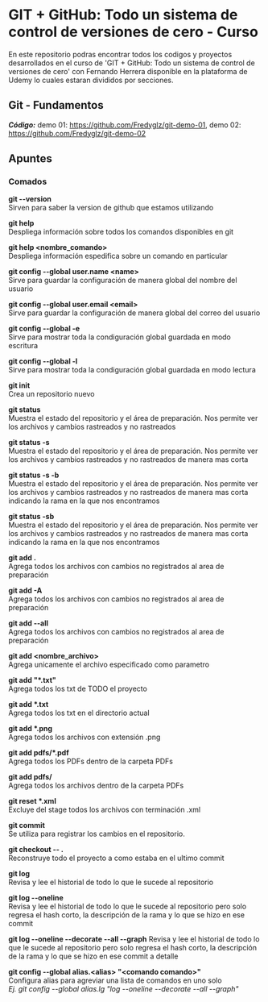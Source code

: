 # GIT + GitHub: Todo un sistema de control de versiones de cero - Curso

En este repositorio podras encontrar todos los codigos y proyectos desarrollados en el curso de 'GIT + GitHub: Todo un sistema de control de versiones de cero' con Fernando Herrera disponible en la plataforma de Udemy lo cuales estaran divididos por secciones.

## Git - Fundamentos
**_Código:_** demo 01: https://github.com/Fredyglz/git-demo-01, demo 02: https://github.com/Fredyglz/git-demo-02

## Apuntes

### Comados  

**git --version**  
Sirven para saber la version de github que estamos utilizando

**git help**  
Despliega información sobre todos los comandos disponibles en git

**git help <nombre_comando\>**  
Despliega información espedifica sobre un comando en particular

**git config --global user.name <name\>**  
Sirve para guardar la configuración de manera global del nombre del usuario

**git config --global user.email <email\>**  
Sirve para guardar la configuración de manera global del correo del usuario

**git config --global -e**  
Sirve para mostrar toda la condiguración global guardada en modo escritura

**git config --global -l**  
Sirve para mostrar toda la condiguración global guardada en modo lectura

**git init**   
Crea un repositorio nuevo

**git status**  
Muestra el estado del repositorio y el área de preparación. Nos permite ver los archivos y cambios rastreados y no rastreados

**git status -s**  
Muestra el estado del repositorio y el área de preparación. Nos permite ver los archivos y cambios rastreados y no rastreados de manera mas corta

**git status -s -b**  
Muestra el estado del repositorio y el área de preparación. Nos permite ver los archivos y cambios rastreados y no rastreados de manera mas corta indicando la rama en la que nos encontramos

**git status -sb**  
Muestra el estado del repositorio y el área de preparación. Nos permite ver los archivos y cambios rastreados y no rastreados de manera mas corta indicando la rama en la que nos encontramos

**git add .**  
Agrega todos los archivos con cambios no registrados al area de preparación

**git add -A**  
Agrega todos los archivos con cambios no registrados al area de preparación

**git add --all**  
Agrega todos los archivos con cambios no registrados al area de preparación

**git add <nombre_archivo\>**  
Agrega unicamente el archivo especificado como parametro

**git add "\*.txt"**  
Agrega todos los txt de TODO el proyecto

**git add \*.txt**  
Agrega todos los txt en el directorio actual

**git add \*.png**  
Agrega todos los archivos con extensión .png

**git add pdfs/\*.pdf**  
Agrega todos los PDFs dentro de la carpeta PDFs

**git add pdfs/**  
Agrega todos los archivos dentro de la carpeta PDFs

**git reset \*.xml**  
Excluye del stage todos los archivos con terminación .xml

**git commit**  
Se utiliza para registrar los cambios en el repositorio.

**git checkout -- .**  
Reconstruye todo el proyecto a como estaba en el ultimo commit

**git log**  
Revisa y lee el historial de todo lo que le sucede al repositorio

**git log --oneline**  
Revisa y lee el historial de todo lo que le sucede al repositorio pero solo regresa el hash corto, la descripción de la rama y lo que se hizo en ese commit

**git log --oneline --decorate --all --graph**
Revisa y lee el historial de todo lo que le sucede al repositorio pero solo regresa el hash corto, la descripción de la rama y lo que se hizo en ese commit a detalle

**git config --global alias.<alias\> "<comando comando\>"**    
Configura alias para agreviar una lista de comandos en uno solo  
_Ej. git config --global alias.lg "log --oneline --decorate --all --graph"_
